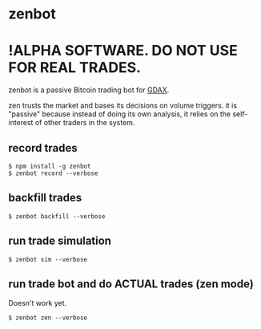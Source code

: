 # zenbot

# !ALPHA SOFTWARE. DO NOT USE FOR REAL TRADES.

zenbot is a passive Bitcoin trading bot for [GDAX](https://gdax.com/).

zen trusts the market and bases its decisions on volume triggers. it is "passive" because instead of doing its own analysis, it relies on the self-interest of other traders in the system.

## record trades

```
$ npm install -g zenbot
$ zenbot record --verbose
```

## backfill trades

```
$ zenbot backfill --verbose
```

## run trade simulation

```
$ zenbot sim --verbose
```

## run trade bot and do ACTUAL trades (zen mode)

Doesn't work yet.

```
$ zenbot zen --verbose
```
